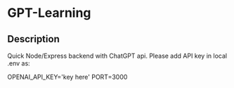 # GPT-Learning

## Description

Quick Node/Express backend with ChatGPT api. Please add API key in local .env as:

OPENAI_API_KEY='key here'
PORT=3000
